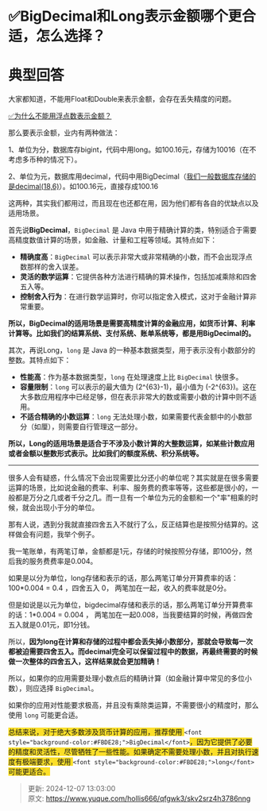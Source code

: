 # ✅BigDecimal和Long表示金额哪个更合适，怎么选择？

# 典型回答


大家都知道，不能用Float和Double来表示金额，会存在丢失精度的问题。



[✅为什么不能用浮点数表示金额？](https://www.yuque.com/hollis666/qfgwk3/vmrkz84g8c6ypu5s)



那么要表示金额，业内有两种做法：



1、单位为分，数据库存bigint，代码中用long。如100.16元，存储为10016（在不考虑多币种的情况下）。

2、单位为元，数据库用decimal，代码中用BigDecimal（<u>我们一般数据库存储的是decimal(18,6)</u>）。如100.16元，直接存成100.16



这两种，其实我们都用过，而且现在也还都在用，因为他们都有各自的优缺点以及适用场景。



首先说**BigDecimal**，`BigDecimal` 是 Java 中用于精确计算的类，特别适合于需要高精度数值计算的场景，如金融、计量和工程等领域。其特点如下：



+ **精确度高**：`BigDecimal` 可以表示非常大或非常精确的小数，而不会出现浮点数那样的舍入误差。
+ **灵活的数学运算**：它提供各种方法进行精确的算术操作，包括加减乘除和四舍五入等。
+ **控制舍入行为**：在进行数学运算时，你可以指定舍入模式，这对于金融计算非常重要。



**所以，BigDecimal的适用场景是需要高精度计算的金融应用，如货币计算、利率计算等。比如我们的结算系统、支付系统、账单系统等，都是用BigDecimal的。**



其次，再说Long，`long` 是 Java 的一种基本数据类型，用于表示没有小数部分的整数。其特点如下：



+ **性能高**：作为基本数据类型，`long` 在处理速度上比 `BigDecimal` 快很多。
+ **容量限制**：`long` 可以表示的最大值为 (2^{63}-1)，最小值为 (-2^{63})。这在大多数应用程序中已经足够，但在表示非常大的数或需要小数的计算中则不适用。
+ **不适合精确的小数运算**：`long` 无法处理小数，如果需要代表金额中的小数部分（如厘），则需要自行管理这一部分。



**所以，Long的适用场景是适合于不涉及小数计算的大整数运算，如某些计数应用或者金额以整数形式表示。比如我们的额度系统、积分系统等。**

****

很多人会有疑惑，什么情况下会出现需要比分还小的单位呢？其实就是在很多需要运算的场景，比如说金融的费率、利率、服务费的费率等等，这些都是很小的，一般都是万分之几或者千分之几。而一旦有一个单位为元的金额和一个"率"相乘的时候，就会出现小于分的单位。



那有人说，遇到分我就直接四舍五入不就行了么，反正结算也是按照分结算的。这样做会有问题，我举个例子。



我一笔账单，有两笔订单，金额都是1元，存储的时候按照分存储，即100分，然后我的服务费费率是0.004。



如果是以分为单位，long存储和表示的话，那么两笔订单分开算费率的话：100*0.004 = 0.4 ，四舍五入 0， 两笔加在一起，收入的费率就是0分。



但是如说是以元为单位，bigdecimal存储和表示的话，那么两笔订单分开算费率的话：1*0.004 = 0.004 ， 两笔加在一起0.008，当我要结算的时候，再做四舍五入就是0.01元，即1分钱。



所以，**因为long在计算和存储的过程中都会丢失掉小数部分，那就会导致每一次都被迫需要四舍五入。而decimal完全可以保留过程中的数据，再最终需要的时候做一次整体的四舍五入，这样结果就会更加精确！**





所以，如果你的应用需要处理小数点后的精确计算（如金融计算中常见的多位小数），则应选择 `BigDecimal`。



如果你的应用对性能要求极高，并且没有乘除类运算，不需要很小的精度时，那么使用 `long` 可能更合适。



<font style="background-color:#FBDE28;">总结来说，对于绝大多数涉及货币计算的应用，推荐使用 </font>`<font style="background-color:#FBDE28;">BigDecimal</font>`<font style="background-color:#FBDE28;">，因为它提供了必要的精度和灵活性，尽管牺牲了一些性能。如果确定不需要处理小数，并且对执行速度有极端要求，使用 </font>`<font style="background-color:#FBDE28;">long</font>`<font style="background-color:#FBDE28;"> 可能更适合。</font>



> 更新: 2024-12-07 13:03:00  
> 原文: <https://www.yuque.com/hollis666/qfgwk3/skv2srz4h3786nng>